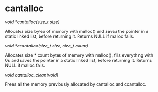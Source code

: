 # cantalloc

*void	\*cantalloc(size_t size)*

Allocates size bytes of memory with malloc() and
saves the pointer in a static linked list, before
returning it.
Returns NULL if malloc fails.

*void	\*ccantalloc(size_t size, size_t count)*

Allocates size * count bytes of memory with malloc(),
fills everything with 0s and saves the pointer in a
static linked list, before returning it.
Returns NULL if malloc fails.

*void	cantalloc_clean(void)*

Frees all the memory previously allocated by cantalloc
and ccantalloc.
